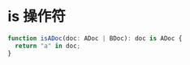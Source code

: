 # is 操作符


```typescript
function isADoc(doc: ADoc | BDoc): doc is ADoc {
  return "a" in doc;
}
```

